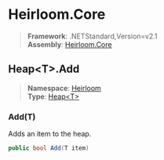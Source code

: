 # Heirloom.Core

> **Framework**: .NETStandard,Version=v2.1  
> **Assembly**: [Heirloom.Core][0]  

## Heap\<T>.Add

> **Namespace**: [Heirloom][0]  
> **Type**: [Heap\<T>][1]  

### Add(T)

Adds an item to the heap.

```cs
public bool Add(T item)
```

[0]: ../Heirloom.Core.md
[1]: Heirloom.Heap[T].md

